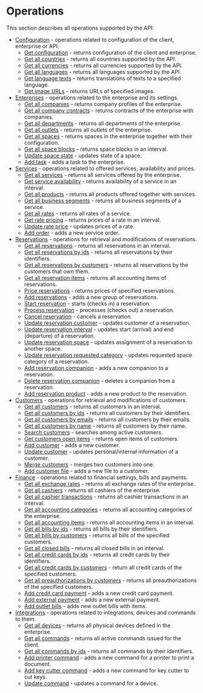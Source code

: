 # Operations

This section describes all operations supported by the API:

* [Configuration](configuration.md) - operations related to configuration of the client, enterprise or API.
  * [Get configuration](configuration.md#get-configuration) - returns configuration of the client and enterprise.
  * [Get all countries](configuration.md#get-all-countries) - returns all countries supported by the API.
  * [Get all currencies](configuration.md#get-all-currencies) - returns all currencies supported by the API.
  * [Get all languages](configuration.md#get-all-languages) - returns all languages supported by the API.
  * [Get language texts](configuration.md#get-language-texts) - returns translations of texts to a specified language.
  * [Get image URLs](configuration.md#get-image-urls) - returns URLs of specified images.
* [Enterprises](enterprises.md) - operations related to the enterprise and its settings.
  * [Get all companies](enterprises.md#get-all-companies) - returns company profiles of the enterprise.
  * [Get all company contracts](enterprises.md#get-all-company-contracts) - returns contracts of the enterprise with companies.
  * [Get all departments](enterprises.md#get-all-departments) - returns all departments of the enterprise.
  * [Get all outlets](enterprises.md#get-all-outlets) - returns all outlets of the enterprise.
  * [Get all spaces](enterprises.md#get-all-spaces) - returns spaces in the enterprise together with their configuration.
  * [Get all space blocks](enterprises.md#get-all-space-blocks) - returns space blocks in an interval.
  * [Update space state](enterprises.md#update-space-state) - updates state of a space.
  * [Add task](enterprises.md#add-task) - adds a task to the enterprise.
* [Services](services.md) - operations related to offered services, availability and prices.
  * [Get all services](services.md#get-all-services) - returns all services offered by the enterprise.
  * [Get service availability](services.md#get-service-availability) - returns availability of a service in an interval.
  * [Get all products](services.md#get-all-products) - returns all products offered together with services.
  * [Get all business segments](services.md#get-all-business-segments) - returns all business segments of a service.
  * [Get all rates](services.md#get-all-rates) - returns all rates of a service.
  * [Get rate pricing](services.md#get-rate-pricing) - returns prices of a rate in an interval.
  * [Update rate price](services.md#update-rate-price) - updates prices of a rate.
  * [Add order](services.md#add-order) - adds a new service order.
* [Reservations](reservations.md) - operations for retrieval and modifications of reservations.
  * [Get all reservations](reservations.md#get-all-reservations) - returns all reservations in an interval.
  * [Get all reservations by ids](reservations.md#get-all-reservations-by-ids) - returns all reservations by their identifiers.
  * [Get all reservations by customers](reservations.md#get-all-reservations-by-customers) - returns all reservations by the customers that own them.
  * [Get all reservation items](reservations.md#get-all-reservation-items) - returns all accounting items of reservations. 
  * [Price reservations](reservations.md#price-reservations) - returns prices of specified reservations.
  * [Add reservations](reservations.md#add-reservations) - adds a new group of reservations.
  * [Start reservation](reservations.md#start-reservation) - starts \(checks in\) a reservation.
  * [Process reservation](reservations.md#process-reservation) - processes \(checks out\) a reservation.
  * [Cancel reservation](reservations.md#cancel-reservation) - cancels a reservation.
  * [Update reservation customer](reservations.md#update-reservation-customer) - updates customer of a reservation.
  * [Update reservation interval](reservations.md#update-reservation-interval) - updates start \(arrival\) and end \(departure\) of a reservation.
  * [Update reservation space](reservations.md#update-reservation-space) - updates assignment of a reservation to another space.
  * [Update reservation requested category](reservations.md#update-reservation-requested-category) - updates requested space category of a reservation.
  * [Add reservation companion](reservations.md#add-reservation-companion) - adds a new companion to a reservation.
  * [Delete reservation companion](reservations.md#delete-reservation-companion) - deletes a companion from a reservation.
  * [Add reservation product](reservations.md#add-reservation-product) - adds a new product to the reservation.
* [Customers](customers.md) - operations for retrieval and modifications of customers.
  * [Get all customers](customers.md#get-all-customers) - returns all customers in an interval.
  * [Get all customers by ids](customers.md#get-all-customers-by-ids) - returns all customers by their identifiers.
  * [Get all customers by emails](customers.md#get-all-customers-by-emails) - returns all customers by their emails.
  * [Get all customers by name](customers.md#get-all-customers-by-name) - returns all customers by their name.
  * [Search customers](customers.md#search-customers) - searches among active customers.
  * [Get customers open items](customers.md#get-customers-open-items) - returns open items of customers.
  * [Add customer](customers.md#add-customer) - adds a new customer.
  * [Update customer](customers.md#update-customer) - updates personal/internal information of a customer.
  * [Merge customers](customers.md#merge-customers) - merges two customers into one.
  * [Add customer file](customers.md#add-customer-file) - adds a new file to a customer.
* [Finance](finance.md) - operations related to financial settings, bills and payments.
  * [Get all exchange rates](finance.md#get-all-exchange-rates) - returns all exchange rates of the enterprise.
  * [Get all cashiers](finance.md#get-all-cashiers) - returns all cashiers of the enterprise.
  * [Get all cashier transactions](finance.md#get-all-cashier-transactions) - returns all cashier transactions in an interval.
  * [Get all accounting categories](finance.md#get-all-accounting-categories) - returns all accounting categories of the enterprise.
  * [Get all accounting items](finance.md#get-all-accounting-items) - returns all accounting items in an interval.
  * [Get all bills by ids](finance.md#get-all-bills-by-ids) - returns all bills by their identifiers.
  * [Get all bills by customers](finance.md#get-all-bills-by-customers) - returns all bills of the specified customers.
  * [Get all closed bills](finance.md#get-all-closed-bills) - returns all closed bills in an interval.
  * [Get all credit cards by ids](finance.md#get-all-credit-cards-by-ids) - returns all credit cards by their identifiers.
  * [Get all credit cards by customers](finance.md#get-all-credit-cards-by-customers) - return all credit cards of the specified customers.
  * [Get all preauthorizations by customers](finance.md#get-all-preauthorizations-by-customers) - returns all preauthorizations of the specified customers.
  * [Add credit card payment](finance.md#add-credit-card-payment) - adds a new credit card payment.
  * [Add external payment](finance.md#add-external-payment) - adds a new external payment.
  * [Add outlet bills](finance.md#add-outlet-bills) - adds new outlet bills with items.
* [Integrations](integrations.md) - operations related to integrations, devices and commands to them.
  * [Get all devices](integrations.md#get-all-devices) - returns all physical devices defined in the enterprise.
  * [Get all commands](integrations.md#get-all-commands) - returns all active commands issued for the client.
  * [Get all commands by ids](integrations.md#get-all-commands-by-ids) - returns all commands by their identifiers.
  * [Add printer command](integrations.md#add-printer-command) - adds a new command for a printer to print a document.
  * [Add key cutter command](integrations.md#add-key-cutter-command) - adds a new command for key cutter to cut keys.
  * [Update command](integrations.md#update-command) - updates a command for a device.

